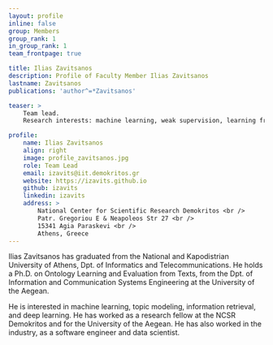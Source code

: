 ```yaml
---
layout: profile
inline: false
group: Members
group_rank: 1
in_group_rank: 1
team_frontpage: true

title: Ilias Zavitsanos
description: Profile of Faculty Member Ilias Zavitsanos
lastname: Zavitsanos
publications: 'author^=*Zavitsanos'

teaser: >
    Team lead. 
    Research interests: machine learning, weak supervision, learning from imbalanced data, deep learning.

profile:
    name: Ilias Zavitsanos
    align: right
    image: profile_zavitsanos.jpg
    role: Team Lead
    email: izavits@iit.demokritos.gr
    website: https://izavits.github.io
    github: izavits
    linkedin: izavits
    address: >
        National Center for Scientific Research Demokritos <br />
        Patr. Gregoriou E & Neapoleos Str 27 <br /> 
        15341 Agia Paraskevi <br />
        Athens, Greece
---
```


Ilias Zavitsanos has graduated from the National and Kapodistrian University of Athens, Dpt. of Informatics and Telecommunications. He holds a Ph.D. on Ontology Learning and Evaluation from Texts, from the Dpt. of Information and Communication Systems Engineering at the University of the Aegean. 

He is interested in machine learning, topic modeling, information retrieval, and deep learning. He has worked as a research fellow at the NCSR Demokritos and for the University of the Aegean. He has also worked in the industry, as a software engineer and data scientist. 
